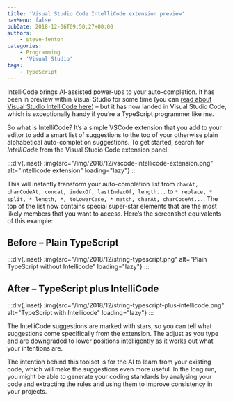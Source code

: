 ```yaml
---
title: 'Visual Studio Code IntelliCode extension preview'
navMenu: false
pubDate: 2018-12-06T09:50:27+00:00
authors:
    - steve-fenton
categories:
    - Programming
    - 'Visual Studio'
tags:
    - TypeScript
---
```


IntelliCode brings AI-assisted power-ups to your auto-completion. It has been in preview within Visual Studio for some time (you can [read about Visual Studio IntelliCode here](/blog/2018/05/visual-studio-intellicode/)) – but it has now landed in Visual Studio Code, which is exceptionally handy if you’re a TypeScript programmer like me.

So what is IntelliCode? It’s a simple VSCode extension that you add to your editor to add a smart list of suggestions to the top of your otherwise plain alphabetical auto-completion suggestions. To get started, search for *IntelliCode* from the Visual Studio Code extension panel.

:::div{.inset}
:img{src="/img/2018/12/vscode-intellicode-extension.png" alt="Intellicode extension" loading="lazy"}
:::

This will instantly transform your auto-completion list from `charAt, charCodeAt, concat, indexOf, lastIndexOf, length...` to `* replace, * split, * length, *, toLowerCase, * match, charAt, charCodeAt...`. The top of the list now contains special super-star elements that are the most likely members that you want to access. Here’s the screenshot equivalents of this example:

## Before – Plain TypeScript

:::div{.inset}
:img{src="/img/2018/12/string-typescript.png" alt="Plain TypeScript without Intellicode" loading="lazy"}
:::

## After – TypeScript plus IntelliCode

:::div{.inset}
:img{src="/img/2018/12/string-typescript-plus-intellicode.png" alt="TypeScript with Intellicode" loading="lazy"}
:::

The IntelliCode suggestions are marked with stars, so you can tell what suggestions come specifically from the extension. The adjust as you type and are downgraded to lower positions intelligently as it works out what your intentions are.

The intention behind this toolset is for the AI to learn from your existing code, which will make the suggestions even more useful. In the long run, you might be able to generate your coding standards by analysing your code and extracting the rules and using them to improve consistency in your projects.